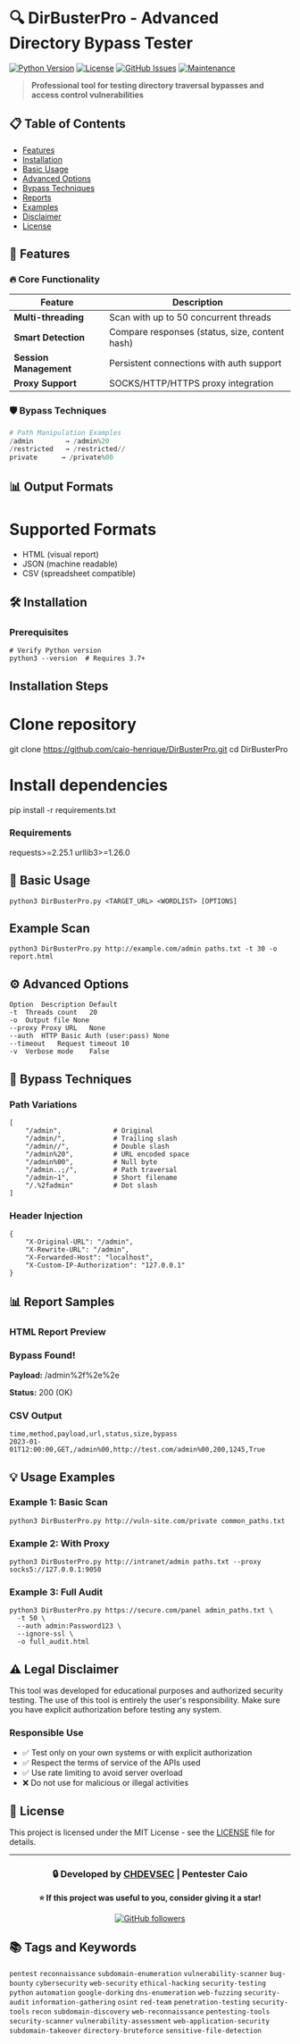 # 🔍 DirBusterPro - Advanced Directory Bypass Tester

[![Python Version](https://img.shields.io/badge/python-3.7%2B-blue.svg)](https://www.python.org/downloads/)
[![License](https://img.shields.io/badge/license-MIT-green.svg)](LICENSE)
[![GitHub Issues](https://img.shields.io/github/issues/caio-henrique/dirbypasspro.svg)](https://github.com/caio-henrique/dirbypasspro/issues)
[![Maintenance](https://img.shields.io/badge/Maintained%3F-yes-green.svg)](https://github.com/caio-henrique/dirbypasspro/graphs/commit-activity)

> **Professional tool for testing directory traversal bypasses and access control vulnerabilities**

## 📋 Table of Contents
- [Features](#-features)
- [Installation](#-installation)
- [Basic Usage](#-basic-usage)
- [Advanced Options](#-advanced-options)
- [Bypass Techniques](#-bypass-techniques)
- [Reports](#-reports)
- [Examples](#-examples)
- [Disclaimer](#-disclaimer)
- [License](#-license)

## 🚀 Features

### 🔥 Core Functionality
| Feature | Description |
|---------|-------------|
| **Multi-threading** | Scan with up to 50 concurrent threads |
| **Smart Detection** | Compare responses (status, size, content hash) |
| **Session Management** | Persistent connections with auth support |
| **Proxy Support** | SOCKS/HTTP/HTTPS proxy integration |

### 🛡️ Bypass Techniques
```python
# Path Manipulation Examples
/admin        → /admin%20
/restricted   → /restricted//
private      → /private%00
```

## 📊 Output Formats
# Supported Formats
- HTML (visual report)
- JSON (machine readable)
- CSV (spreadsheet compatible)


## 🛠️ Installation
### Prerequisites
```
# Verify Python version
python3 --version  # Requires 3.7+
```

## Installation Steps
# Clone repository
git clone https://github.com/caio-henrique/DirBusterPro.git
cd DirBusterPro

# Install dependencies
pip install -r requirements.txt

### Requirements
requests>=2.25.1
urllib3>=1.26.0


## 🎯 Basic Usage

```
python3 DirBusterPro.py <TARGET_URL> <WORDLIST> [OPTIONS]
```

## Example Scan
```
python3 DirBusterPro.py http://example.com/admin paths.txt -t 30 -o report.html
```

## ⚙️ Advanced Options
```
Option	Description	Default
-t	Threads count	20
-o	Output file	None
--proxy	Proxy URL	None
--auth	HTTP Basic Auth (user:pass)	None
--timeout	Request timeout	10
-v	Verbose mode	False
```

## 🔧 Bypass Techniques
### Path Variations
```
[
    "/admin",             # Original
    "/admin/",            # Trailing slash
    "/admin//",           # Double slash
    "/admin%20",          # URL encoded space
    "/admin%00",          # Null byte
    "/admin..;/",         # Path traversal
    "/admin~1",           # Short filename
    "/.%2fadmin"          # Dot slash
]
```

### Header Injection
```
{
    "X-Original-URL": "/admin",
    "X-Rewrite-URL": "/admin",
    "X-Forwarded-Host": "localhost",
    "X-Custom-IP-Authorization": "127.0.0.1"
}
```

## 📊 Report Samples
### **HTML Report Preview**

<div class="vulnerability">
  <h3>Bypass Found!</h3>
  <p><strong>Payload:</strong> /admin%2f%2e%2e</p>
  <p><strong>Status:</strong> 200 (OK)</p>
</div>

### CSV Output
```
time,method,payload,url,status,size,bypass
2023-01-01T12:00:00,GET,/admin%00,http://test.com/admin%00,200,1245,True
```

## 💡 Usage Examples

### Example 1: Basic Scan
```
python3 DirBusterPro.py http://vuln-site.com/private common_paths.txt
```

### Example 2: With Proxy
```
python3 DirBusterPro.py http://intranet/admin paths.txt --proxy socks5://127.0.0.1:9050
```

### Example 3: Full Audit
```
python3 DirBusterPro.py https://secure.com/panel admin_paths.txt \
  -t 50 \
  --auth admin:Password123 \
  --ignore-ssl \
  -o full_audit.html
```

## ⚠️ Legal Disclaimer

This tool was developed for educational purposes and authorized security testing. The use of this tool is entirely the user's responsibility. Make sure you have explicit authorization before testing any system.

### Responsible Use

- ✅ Test only on your own systems or with explicit authorization
- ✅ Respect the terms of service of the APIs used
- ✅ Use rate limiting to avoid server overload
- ❌ Do not use for malicious or illegal activities

## 📄 License

This project is licensed under the MIT License - see the [LICENSE](LICENSE) file for details.

---

<div align="center">

### 🔒 Developed by [CHDEVSEC](https://github.com/chdevsec) | Pentester Caio

**⭐ If this project was useful to you, consider giving it a star!**

[![GitHub followers](https://img.shields.io/github/followers/chdevsec.svg?style=social&label=Follow)](https://github.com/chdevsec)

</div>

## 📚 Tags and Keywords

`pentest` `reconnaissance` `subdomain-enumeration` `vulnerability-scanner` `bug-bounty` `cybersecurity` `web-security` `ethical-hacking` `security-testing` `python` `automation` `google-dorking` `dns-enumeration` `web-fuzzing` `security-audit` `information-gathering` `osint` `red-team` `penetration-testing` `security-tools` `recon` `subdomain-discovery` `web-reconnaissance` `pentesting-tools` `security-scanner` `vulnerability-assessment` `web-application-security` `subdomain-takeover` `directory-bruteforce` `sensitive-file-detection`


